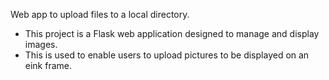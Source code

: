 Web app to upload files to a local directory.

- This project is a Flask web application designed to manage and display images. 
- This is used to enable users to upload pictures to be displayed on an eink frame.

